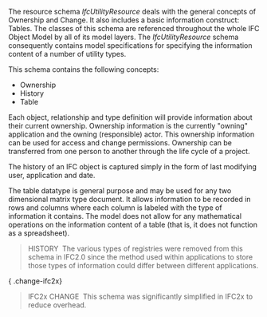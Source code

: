The resource schema _IfcUtilityResource_ deals with the general concepts of Ownership and Change. It also includes a basic information construct: Tables. The classes of this schema are referenced throughout the whole IFC Object Model by all of its model layers. The _IfcUtilityResource_ schema consequently contains model specifications for specifying the information content of a number of utility types.

This schema contains the following concepts:

* Ownership
* History
* Table

Each object, relationship and type definition will provide information about their current ownership. Ownership information is the currently "owning" application and the owning (responsible) actor. This ownership information can be used for access and change permissions. Ownership can be transferred from one person to another through the life cycle of a project.

The history of an IFC object is captured simply in the form of last modifying user, application and date.

The table datatype is general purpose and may be used for any two dimensional matrix type document. It allows information to be recorded in rows and columns where each column is labeled with the type of information it contains. The model does not allow for any mathematical operations on the information content of a table (that is, it does not function as a spreadsheet).

> HISTORY&nbsp; The various types of registries were removed from this schema in IFC2.0 since the method used within applications to store those types of information could differ between different applications.

{ .change-ifc2x}
> IFC2x CHANGE&nbsp; This schema was significantly simplified in IFC2x to reduce overhead.